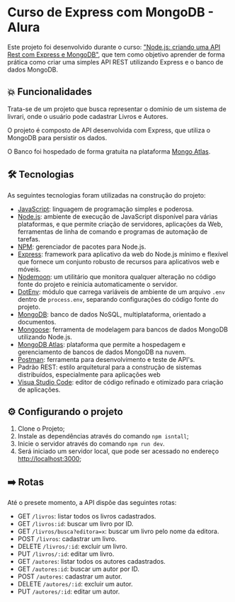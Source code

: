 # Curso de Express com MongoDB - Alura

Este projeto foi desenvolvido durante o curso: ["Node.js: criando uma API Rest com Express e MongoDB"](https://cursos.alura.com.br/course/node-js-api-rest-express-mongodb), que tem como objetivo aprender de forma prática como criar uma simples API REST utilizando Express e o banco de dados MongoDB.

## 💥 Funcionalidades

Trata-se de um projeto que busca representar o domínio de um sistema de livrari, onde o usuário pode cadastrar Livros e Autores.

O projeto é composto de API desenvolvida com Express, que utiliza o MongoDB para persistir os dados.

O Banco foi hospedado de forma gratuita na plataforma [Mongo Atlas](https://www.mongodb.com/pt-br).

## 🛠️ Tecnologias

As seguintes tecnologias foram utilizadas na construção do projeto:

- [JavaScript](https://developer.mozilla.org/en-US/docs/Web/JavaScript): linguagem de programação simples e poderosa.
- [Node.js](https://nodejs.org/pt): ambiente de execução de JavaScript disponível para várias plataformas, e que permite criação de servidores, aplicações da Web, ferramentas de linha de comando e programas de automação de tarefas.
- [NPM](https://www.npmjs.com/): gerenciador de pacotes para Node.js.
- [Express](https://expressjs.com/pt-br/): framework para aplicativo da web do Node.js mínimo e flexível que fornece um conjunto robusto de recursos para aplicativos web e móveis.
- [Nodemoon](https://nodemon.io/): um utilitário que monitora qualquer alteração no código fonte do projeto e reinicia automaticamente o servidor.
- [DotEnv](https://www.npmjs.com/package/dotenv): módulo que carrega variáveis de ambiente de um arquivo `.env` dentro de `process.env`, separando configurações do código fonte do projeto.
- [MongoDB](https://www.mongodb.com/pt-br): banco de dados NoSQL, multiplataforma, orientado a documentos.
- [Mongoose](https://mongoosejs.com/): ferramenta de modelagem para bancos de dados MongoDB utilizando Node.js.
- [MongoDB Atlas](https://www.mongodb.com/pt-br/cloud/atlas/register): plataforma que permite a hospedagem e gerenciamento de bancos de dados MongoDB na nuvem.
- [Postman](https://www.postman.com/): ferramenta para desenvolvimento e teste de API's.
- Padrão REST: estilo arquitetural para a construção de sistemas distribuídos, especialmente para aplicações web
- [Visua Studio Code](https://code.visualstudio.com/): editor de código refinado e otimizado para criação de aplicações.

## ⚙️ Configurando o projeto

1. Clone o Projeto;
2. Instale as dependências através do comando `npm isntall`;
3. Inicie o servidor através do comando `npm run dev`.
4. Será iniciado um servidor local, que pode ser acessado no endereço [http://localhost:3000](http://localhost:3000);

## ➡️ Rotas

Até o presete momento, a API dispõe das seguintes rotas:
- GET `/livros`: listar todos os livros cadastrados.
- GET `/livros:id`: buscar um livro por ID.
- GET `/livros/busca?editora=x`: buscar um livro pelo nome da editora.
- POST `/livros`: cadastrar um livro.
- DELETE `/livros/:id`: excluir um livro.
- PUT `/livros/:id`: editar um livro.
- GET `/autores`: listar todos os autores cadastrados.
- GET `/autores:id`: buscar um autor por ID.
- POST `/autores`: cadastrar um autor.
- DELETE `/autores/:id`: excluir um autor.
- PUT `/autores/:id`: editar um autor.
